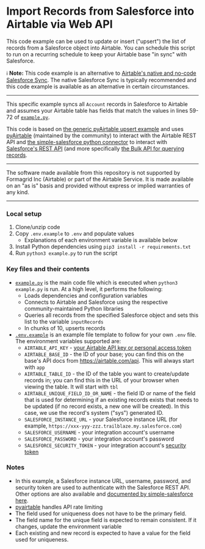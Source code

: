 # Import Records from Salesforce into Airtable via Web API

This code example can be used to update or insert ("upsert") the list of records
from a Salesforce object into Airtable. You can schedule this script to run on a
recurring schedule to keep your Airtable base "in sync" with Salesforce.

ℹ️ **Note:** This code example is an alternative to
[Airtable's native and no-code Salesforce
Sync](https://support.airtable.com/docs/airtable-sync-integration-salesforce).
The native Salesforce Sync is typically recommended and this code example is
available as an alternative in certain circumstances.

---

This specific example syncs all `Account` records in Salesforce to Airtable and
assumes your Airtable table has fields that match the values in lines 59-72 of
[`example.py`](./example.py).

This code is based on
[the generic pyAirtable upsert example]((.../../../../../javascript/using_pyAirtable/))
and uses [pyAirtable](https://github.com/gtalarico/pyairtable) (maintained by
the community) to interact with the Airtable REST API and
[the simple-salesforce python connector](https://github.com/simple-salesforce/simple-salesforce)
to interact with
[Salesforce's REST API](https://developer.salesforce.com/docs/atlas.en-us.api_rest.meta/api_rest/intro_what_is_rest_api.htm)
(and more specifically
[the Bulk API for querying records](https://developer.salesforce.com/docs/atlas.en-us.232.0.api_asynch.meta/api_asynch/asynch_api_bulk_query_intro.htm).

---

The software made available from this repository is not supported by Formagrid
Inc (Airtable) or part of the Airtable Service. It is made available on an "as
is" basis and provided without express or implied warranties of any kind.

---

### Local setup

1. Clone/unzip code
2. Copy `.env.example` to `.env` and populate values
   - Explanations of each environment variable is available below
3. Install Python dependencies using `pip3 install -r requirements.txt`
4. Run `python3 example.py` to run the script

### Key files and their contents

- [`example.py`](example.py) is the main code file which is executed when
  `python3 example.py` is run. At a high level, it performs the following:
  - Loads dependencies and configuration variables
  - Connects to Airtable and Salesforce using the respective
    community-maintained Python libraries
  - Queries all records from the specified Salesforce object and sets this list
    to the variable `inputRecords`
  - In chunks of 10, upserts records
- [`.env.example`](.env.example) is an example file template to follow for your
  own `.env` file. The environment variables supported are:
  - `AIRTABLE_API_KEY` -
    [your Airtable API key or personal access token](https://support.airtable.com/docs/creating-and-using-api-keys-and-access-tokens)
  - `AIRTABLE_BASE_ID` - the ID of your base; you can find this on the base's
    API docs from https://airtable.com/api. This will always start with `app`
  - `AIRTABLE_TABLE_ID` - the ID of the table you want to create/update records
    in; you can find this in the URL of your browser when viewing the table. It
    will start with `tbl`
  - `AIRTABLE_UNIQUE_FIELD_ID_OR_NAME` - the field ID or name of the field that
    is used for determining if an existing records exists that needs to be
    updated (if no record exists, a new one will be created). In this case, we
    use the record's system ("sys") generated ID.
  - `SALESFORCE_INSTANCE_URL` - your Salesforce instance URL (for example,
    `https://xxx-yyy-zzz.trailblaze.my.salesforce.com`)
  - `SALESFORCE_USERNAME` - your integration account's username
  - `SALESFORCE_PASSWORD` - your integration account's password
  - `SALESFORCE_SECURITY_TOKEN` - your integration account's
    [security token](https://developer.salesforce.com/docs/atlas.en-us.api.meta/api/sforce_api_concepts_security.htm#logintoken)

### Notes

- In this example, a Salesforce instance URL, username, password, and security
  token are used to authenticate with the Salesforce REST API. Other options are
  also available and
  [documented by simple-salesforce here](https://simple-salesforce.readthedocs.io/en/latest/user_guide/examples.html).
- [pyairtable](https://github.com/gtalarico/pyairtable) handles API rate
  limiting
- The field used for uniqueness does not have to be the primary field.
- The field name for the unique field is expected to remain consistent. If it
  changes, update the environment variable
- Each existing and new record is expected to have a value for the field used
  for uniqueness.
